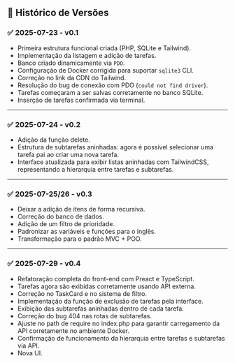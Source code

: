 ## 📅 Histórico de Versões

### ✅ 2025-07-23 - v0.1

- Primeira estrutura funcional criada (PHP, SQLite e Tailwind).
- Implementação da listagem e adição de tarefas.
- Banco criado dinamicamente via `PDO`.
- Configuração de Docker corrigida para suportar `sqlite3` CLI.
- Correção no link da CDN do Tailwind.
- Resolução do bug de conexão com PDO (`could not find driver`).
- Tarefas começaram a ser salvas corretamente no banco SQLite.
- Inserção de tarefas confirmada via terminal.

---

### ✅ 2025-07-24 - v0.2

- Adição da função delete.
- Estrutura de subtarefas aninhadas: agora é possível selecionar uma tarefa pai ao criar uma nova tarefa.
- Interface atualizada para exibir listas aninhadas com TailwindCSS, representando a hierarquia entre tarefas e subtarefas.

---

### ✅ 2025-07-25/26 - v0.3

- Deixar a adição de itens de forma recursiva.
- Correção do banco de dados.
- Adição de um filtro de prioridade.
- Padronizar as variáveis e funções para o inglês.
- Transformação para o padrão MVC + POO.
 
---

### ✅ 2025-07-29 - v0.4
- Refatoração completa do front-end com Preact e TypeScript.
- Tarefas agora são exibidas corretamente usando API externa.
- Correção no TaskCard e no sistema de filtro.
- Implementação da função de exclusão de tarefas pela interface.
- Exibição das subtarefas aninhadas dentro de cada tarefa.
- Correção do bug 404 nas rotas de subtarefas.
- Ajuste no path de require no index.php para garantir carregamento da API corretamente no ambiente Docker.
- Confirmação de funcionamento da hierarquia entre tarefas e subtarefas via API.
- Nova UI.
